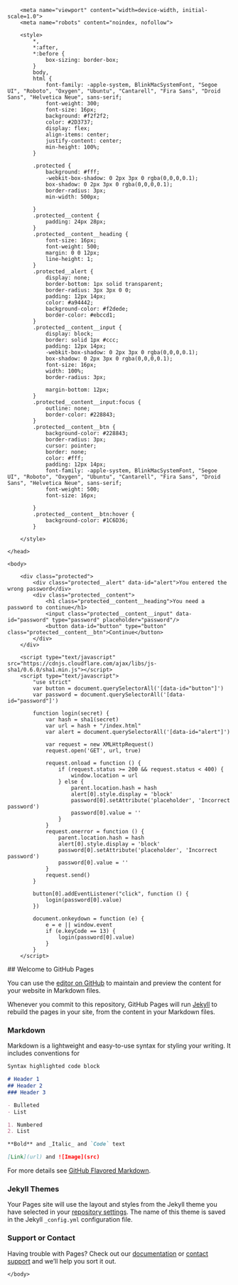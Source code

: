 <!DOCTYPE html>
<html xmlns="http://www.w3.org/1999/xhtml">
    <head>
        <title>Password Protected</title>

        <meta name="viewport" content="width=device-width, initial-scale=1.0">
        <meta name="robots" content="noindex, nofollow">

        <style>
            *,
            *:after,
            *:before {
                box-sizing: border-box;
            }
            body,
            html {
                font-family: -apple-system, BlinkMacSystemFont, "Segoe UI", "Roboto", "Oxygen", "Ubuntu", "Cantarell", "Fira Sans", "Droid Sans", "Helvetica Neue", sans-serif;
                font-weight: 300;
                font-size: 16px;
                background: #f2f2f2;
                color: #2D3737;
                display: flex;
                align-items: center;
                justify-content: center;
                min-height: 100%;
            }

            .protected {
                background: #fff;
                -webkit-box-shadow: 0 2px 3px 0 rgba(0,0,0,0.1);
                box-shadow: 0 2px 3px 0 rgba(0,0,0,0.1);
                border-radius: 3px;
                min-width: 500px;

            }
            .protected__content {
                padding: 24px 28px;
            }
            .protected__content__heading {
                font-size: 16px;
                font-weight: 500;
                margin: 0 0 12px;
                line-height: 1;
            }
            .protected__alert {
                display: none;
                border-bottom: 1px solid transparent;
                border-radius: 3px 3px 0 0;
                padding: 12px 14px;
                color: #a94442;
                background-color: #f2dede;
                border-color: #ebccd1;
            }
            .protected__content__input {
                display: block;
                border: solid 1px #ccc;
                padding: 12px 14px;
                -webkit-box-shadow: 0 2px 3px 0 rgba(0,0,0,0.1);
                box-shadow: 0 2px 3px 0 rgba(0,0,0,0.1);
                font-size: 16px;
                width: 100%;
                border-radius: 3px;

                margin-bottom: 12px;
            }
            .protected__content__input:focus {
                outline: none;
                border-color: #228843;
            }
            .protected__content__btn {
                background-color: #228843;
                border-radius: 3px;
                cursor: pointer;
                border: none;
                color: #fff;
                padding: 12px 14px;
                font-family: -apple-system, BlinkMacSystemFont, "Segoe UI", "Roboto", "Oxygen", "Ubuntu", "Cantarell", "Fira Sans", "Droid Sans", "Helvetica Neue", sans-serif;
                font-weight: 500;
                font-size: 16px;

            }
            .protected__content__btn:hover {
                background-color: #1C6D36;
            }

        </style>

    </head>

    <body>

        <div class="protected">
            <div class="protected__alert" data-id="alert">You entered the wrong password</div>
            <div class="protected__content">
                <h1 class="protected__content__heading">You need a password to continue</h1>
                <input class="protected__content__input" data-id="password" type="password" placeholder="password"/>
                <button data-id="button" type="button" class="protected__content__btn">Continue</button>
            </div>
        </div>

        <script type="text/javascript" src="https://cdnjs.cloudflare.com/ajax/libs/js-sha1/0.6.0/sha1.min.js"></script>
        <script type="text/javascript">
            "use strict"
            var button = document.querySelectorAll('[data-id="button"]')
            var password = document.querySelectorAll('[data-id="password"]')

            function login(secret) {
                var hash = sha1(secret)
                var url = hash + "/index.html"
                var alert = document.querySelectorAll('[data-id="alert"]')

                var request = new XMLHttpRequest()
                request.open('GET', url, true)

                request.onload = function () {
                    if (request.status >= 200 && request.status < 400) {
                        window.location = url
                    } else {
                        parent.location.hash = hash
                        alert[0].style.display = 'block'
                        password[0].setAttribute('placeholder', 'Incorrect password')
                        password[0].value = ''
                    }
                }
                request.onerror = function () {
                    parent.location.hash = hash
                    alert[0].style.display = 'block'
                    password[0].setAttribute('placeholder', 'Incorrect password')
                    password[0].value = ''
                }
                request.send()
            }

            button[0].addEventListener("click", function () {
                login(password[0].value)
            })

            document.onkeydown = function (e) {
                e = e || window.event
                if (e.keyCode == 13) {
                    login(password[0].value)
                }
            }
        </script>

<DIV>
## Welcome to GitHub Pages

You can use the [editor on GitHub](https://github.com/garythornton/winescores/edit/gh-pages/index.md) to maintain and preview the content for your website in Markdown files.

Whenever you commit to this repository, GitHub Pages will run [Jekyll](https://jekyllrb.com/) to rebuild the pages in your site, from the content in your Markdown files.

### Markdown

Markdown is a lightweight and easy-to-use syntax for styling your writing. It includes conventions for

```markdown
Syntax highlighted code block

# Header 1
## Header 2
### Header 3

- Bulleted
- List

1. Numbered
2. List

**Bold** and _Italic_ and `Code` text

[Link](url) and ![Image](src)
```

For more details see [GitHub Flavored Markdown](https://guides.github.com/features/mastering-markdown/).

### Jekyll Themes

Your Pages site will use the layout and styles from the Jekyll theme you have selected in your [repository settings](https://github.com/garythornton/winescores/settings). The name of this theme is saved in the Jekyll `_config.yml` configuration file.

### Support or Contact

Having trouble with Pages? Check out our [documentation](https://docs.github.com/categories/github-pages-basics/) or [contact support](https://github.com/contact) and we’ll help you sort it out.
</DIV>
        
    </body>
</html>




